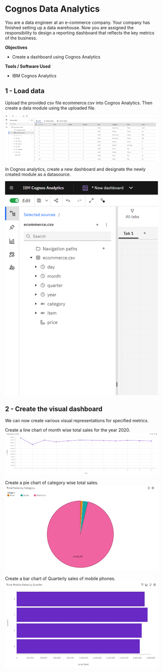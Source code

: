 # Cognos Data Analytics

You are a data engineer at an e-commerce company. Your company has finished setting up a data warehouse. Now you are assigned the responsibility to design a reporting dashboard that reflects the key metrics of the business.

**Objectives**
- Create a dashboard using Cognos Analytics

**Tools / Software Used**
- IBM Cognos Analytics 

## 1 - Load data
Upload the provided csv file ecommerce.csv into Cognos Analytics. Then create a data module using the uploaded file.

![Data module containing the ecommerce.csv data](https://github.com/joeWatersDev/ibm-data-engineering-capstone-project/blob/main/4%20-%20Cognos%20Data%20Analytics/top10rows.PNG)

In Cognos analytics, create a new dashboard and designate the newly created module as a datasource.  

![Ecommerce data as a dashboard datasource](https://github.com/joeWatersDev/ibm-data-engineering-capstone-project/blob/main/4%20-%20Cognos%20Data%20Analytics/datasource.PNG)


## 2 - Create the visual dashboard
We can now create various visual representations for specified metrics.

Create a line chart of month wise total sales for the year 2020.
![Line chart of total sales in 2020](https://github.com/joeWatersDev/ibm-data-engineering-capstone-project/blob/main/4%20-%20Cognos%20Data%20Analytics/linechart.PNG)

Create a pie chart of category wise total sales.
![Pie chart of category wise total sales](https://github.com/joeWatersDev/ibm-data-engineering-capstone-project/blob/main/4%20-%20Cognos%20Data%20Analytics/piechart.PNG)

Create a bar chart of Quarterly sales of mobile phones.
![Bar chart of quarterly sales of mobile phones](https://github.com/joeWatersDev/ibm-data-engineering-capstone-project/blob/main/4%20-%20Cognos%20Data%20Analytics/barchart.PNG)
